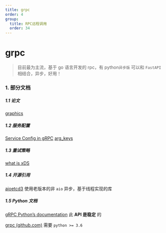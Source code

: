 ```yaml
---
title: grpc
order: 4
group:
  title: RPC远程调用
  order: 34
---
```


# grpc

> 目前最为主流，基于 go 语言开发的 rpc，有 python`异步版` 可以和 `FastAPI` 相结合，异步，好用！

### 1. 部分文档

##### 1.1 论文

[graphics](https://github.com/grpc/proposal)

##### 1.2 服务配置

[Service Config in gRPC](https://github.com/grpc/grpc/blob/master/doc/service_config.md)
[arg_keys](https://grpc.github.io/grpc/core/group__grpc__arg__keys.html)

##### 1.3 重试策略

[what is xDS](https://github.com/grpc/grpc/blob/master/doc/grpc_xds_features.md)

##### 1.4 开源引用

[aioetcd3](/data-base/etcd/aioetcd3) 使用老版本的非 `aio` 异步，基于线程实现的库

##### 1.5 Python 文档

[gRPC Python’s documentation](https://grpc.github.io/grpc/python/index.html) 此 **API 是稳定** 的

[grpc (github.com)](https://github.com/grpc/grpc/tree/master/src/python/grpcio) 需要 `python >= 3.6`
